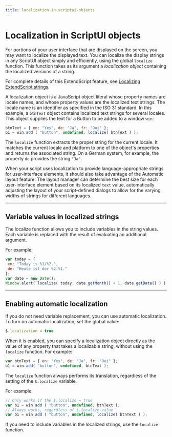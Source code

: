 ```yaml
---
title: localization-in-scriptui-objects
---
```

# Localization in ScriptUI objects

For portions of your user interface that are displayed on the screen, you may want to localize the displayed text. You can localize the display strings in any ScriptUI object simply and efficiently, using the global `localize` function. This function takes as its argument a *localization object* containing the localized versions of a string.

For complete details of this ExtendScript feature, see [Localizing ExtendScript strings](../../extendscript-tools-features/localizing-extendscript-strings).

A localization object is a JavaScript object literal whose property names are locale names, and whose property values are the localized text strings. The locale name is an identifier as specified in the ISO 31 standard. In this example, a `btnText` object contains localized text strings for several locales. This object supplies the text for a Button to be added to a window `win`:

```javascript
btnText = { en: "Yes", de: "Ja", fr: "Oui" };
b1 = win.add ( "button", undefined, localize( btnText ) );
```

The `localize` function extracts the proper string for the current locale. It matches the current locale and platform to one of the object's properties and returns the associated string. On a German system, for example, the property `de` provides the string `"Ja"`.

When your script uses localization to provide language-appropriate strings for user-interface elements, it should also take advantage of the Automatic layout feature. The layout manager can determine the best size for each user-interface element based on its localized `text` value, automatically adjusting the layout of your script-defined dialogs to allow for the varying widths of strings for different languages.

---

## Variable values in localized strings

The localize function allows you to include variables in the string values. Each variable is replaced with the result of evaluating an additional argument.

For example:

```javascript
var today = {
 en: "Today is %1/%2.",
 de: "Heute ist der %2.%1."
};
var date = new Date();
Window.alert( localize( today, date.getMonth() + 1, date.getDate() ) );
```

---

## Enabling automatic localization

If you do not need variable replacement, you can use automatic localization. To turn on automatic localization, set the global value:

```javascript
$.localization = true
```

When it is enabled, you can specify a localization object directly as the value of any property that takes a localizable string, without using the `localize` function. For example:

```javascript
var btnText = { en: "Yes", de: "Ja", fr: "Oui" };
b1 = win.add( "button", undefined, btnText );
```

The `localize` function always performs its translation, regardless of the setting of the `$.localize` variable.

For example:

```javascript
// Only works if the $.localize = true
var b1 = win.add ( "button", undefined, btnText );
// Always works, regardless of $.localize value
var b1 = win.add ( "button", undefined, localize( btnText ) );
```

If you need to include variables in the localized strings, use the `localize` function.

